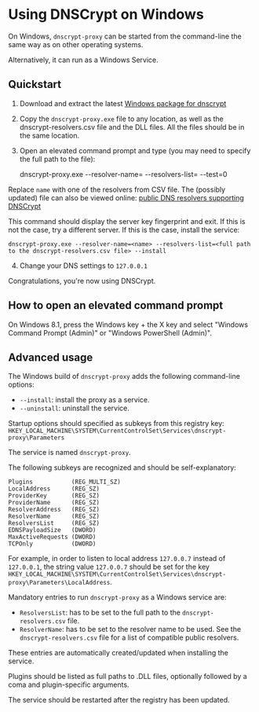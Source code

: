 Using DNSCrypt on Windows
=========================

On Windows, `dnscrypt-proxy` can be started from the command-line the same way
as on other operating systems.

Alternatively, it can run as a Windows Service.

Quickstart
----------

1) Download and extract the latest
[Windows package for dnscrypt](http://dnscrypt.org)

2) Copy the `dnscrypt-proxy.exe` file to any location, as well as the
dnscrypt-resolvers.csv file and the DLL files.
All the files should be in the same location.

3) Open an elevated command prompt and type (you may need to specify
the full path to the file):

    dnscrypt-proxy.exe --resolver-name=<name> --resolvers-list=<full path to the dnscrypt-resolvers.csv file> --test=0

Replace `name` with one of the resolvers from CSV file. The (possibly
updated) file can also be viewed online:
[public DNS resolvers supporting DNSCrypt](https://github.com/jedisct1/dnscrypt-proxy/blob/master/dnscrypt-resolvers.csv)

This command should display the server key fingerprint and exit. If
this is not the case, try a different server. If this is the case,
install the service:

    dnscrypt-proxy.exe --resolver-name=<name> --resolvers-list=<full path to the dnscrypt-resolvers.csv file> --install

4) Change your DNS settings to `127.0.0.1`

Congratulations, you're now using DNSCrypt.

How to open an elevated command prompt
--------------------------------------

On Windows 8.1, press the Windows key + the X key and select "Windows
Command Prompt (Admin)" or "Windows PowerShell (Admin)".

Advanced usage
--------------

The Windows build of `dnscrypt-proxy` adds the following command-line
options:

- `--install`: install the proxy as a service.
- `--uninstall`: uninstall the service.

Startup options should specified as subkeys from this registry key:
`HKEY_LOCAL_MACHINE\SYSTEM\CurrentControlSet\Services\dnscrypt-proxy\Parameters`

The service is named `dnscrypt-proxy`.

The following subkeys are recognized and should be self-explanatory:

    Plugins           (REG_MULTI_SZ)
    LocalAddress      (REG_SZ)
    ProviderKey       (REG_SZ)
    ProviderName      (REG_SZ)
    ResolverAddress   (REG_SZ)
    ResolverName      (REG_SZ)
    ResolversList     (REG_SZ)
    EDNSPayloadSize   (DWORD)
    MaxActiveRequests (DWORD)
    TCPOnly           (DWORD)

For example, in order to listen to local address `127.0.0.7` instead
of `127.0.0.1`, the string value `127.0.0.7` should be set for the key
`HKEY_LOCAL_MACHINE\SYSTEM\CurrentControlSet\Services\dnscrypt-proxy\Parameters\LocalAddress`.

Mandatory entries to run `dnscrypt-proxy` as a Windows service are:
- `ResolversList`: has to be set to the full path to the `dnscrypt-resolvers.csv` file.
- `ResolverName`: has to be set to the resolver name to be used. See
the `dnscrypt-resolvers.csv` file for a list of compatible public resolvers.

These entries are automatically created/updated when installing the service.

Plugins should be listed as full paths to .DLL files, optionally
followed by a coma and plugin-specific arguments.

The service should be restarted after the registry has been updated.
